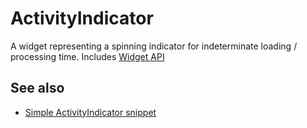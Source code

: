 ---
---
# ActivityIndicator
A widget representing a spinning indicator for indeterminate loading / processing time.
Includes [Widget API](Widget.md)

## See also
- [Simple ActivityIndicator snippet](https://github.com/eclipsesource/tabris-js/blob/master/snippets/activity-indicator/activityindicator.js)
